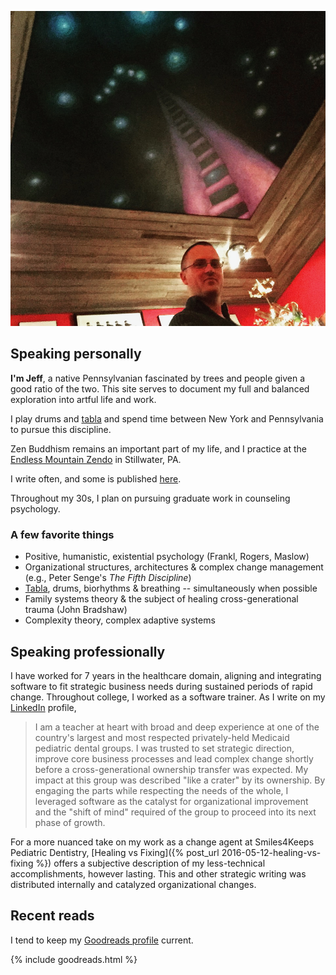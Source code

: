 ![Jim Lennox's painting in Hunlock Creek, PA](/assets/self.png)

## Speaking personally

**I'm Jeff**, a native Pennsylvanian fascinated by trees and people given a good ratio of the two. This site serves to document my full and balanced exploration into artful life and work.

I play drums and [tabla](/tabla/) and spend time between New York and Pennsylvania to pursue this discipline.

Zen Buddhism remains an important part of my life, and I practice at the [Endless Mountain Zendo](http://www.endlessmountainzendo.org) in Stillwater, PA.

I write often, and some is published [here](/archives).

Throughout my 30s, I plan on pursuing graduate work in counseling psychology.

### A few favorite things

- Positive, humanistic, existential psychology (Frankl, Rogers, Maslow)
- Organizational structures, architectures & complex change management (e.g., Peter Senge's *The Fifth Discipline*)
- [Tabla](/tabla/), drums, biorhythms & breathing -- simultaneously when possible
- Family systems theory & the subject of healing cross-generational trauma (John Bradshaw)
- Complexity theory, complex adaptive systems

## Speaking professionally

I have worked for 7 years in the healthcare domain, aligning and integrating software to fit strategic business needs during sustained periods of rapid change. Throughout college, I worked as a software trainer. As I write on my [LinkedIn](https://www.linkedin.com/in/brozena) profile,

> I am a teacher at heart with broad and deep experience at one of the country's largest and most respected privately-held Medicaid pediatric dental groups. I was trusted to set strategic direction, improve core business processes and lead complex change shortly before a cross-generational ownership transfer was expected. My impact at this group was described "like a crater" by its ownership. By engaging the parts while respecting the needs of the whole, I leveraged software as the catalyst for organizational improvement and the "shift of mind" required of the group to proceed into its next phase of growth.

For a more nuanced take on my work as a change agent at Smiles4Keeps Pediatric Dentistry, [Healing vs Fixing]({% post_url 2016-05-12-healing-vs-fixing %}) offers a subjective description of my less-technical accomplishments, however lasting. This and other strategic writing was distributed internally and catalyzed organizational changes.

## Recent reads

I tend to keep my [Goodreads profile](https://goodreads.com/brozena) current.

{% include goodreads.html %}
